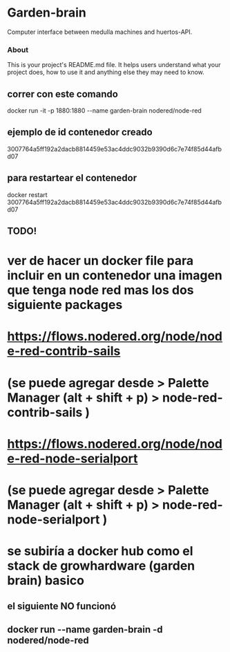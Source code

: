 # Garden-brain

Computer interface between medulla machines and huertos-API.

### About

This is your project's README.md file. It helps users understand what your
project does, how to use it and anything else they may need to know.

## correr con este comando

docker run -it -p 1880:1880 --name garden-brain nodered/node-red

## ejemplo de id contenedor creado

3007764a5ff192a2dacb8814459e53ac4ddc9032b9390d6c7e74f85d44afbd07

## para restartear el contenedor

docker restart 3007764a5ff192a2dacb8814459e53ac4ddc9032b9390d6c7e74f85d44afbd07

## TODO!

# ver de hacer un docker file para incluir en un contenedor una imagen que tenga node red mas los dos siguiente packages

# https://flows.nodered.org/node/node-red-contrib-sails

# (se puede agregar desde > Palette Manager (alt + shift + p) > node-red-contrib-sails )

# https://flows.nodered.org/node/node-red-node-serialport

# (se puede agregar desde > Palette Manager (alt + shift + p) > node-red-node-serialport )

# se subiría a docker hub como el stack de growhardware (garden brain) basico

## el siguiente NO funcionó

## docker run --name garden-brain -d nodered/node-red
